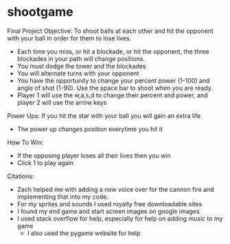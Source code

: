 # shootgame
Final Project
Objective: To shoot balls at each other and hit the opponent with your ball in order for them to lose lives.
  - Each time you miss, or hit a blockade, or hit the opponent, the three blockades in your path will change positions.
  - You must dodge the tower and the blockades
  - You will alternate turns with your opponent
  - You have the opportunity to change your percent power (1-100) and angle of shot (1-90). Use the space bar to shoot when you are ready.
  - Player 1 will use the w,a,s,d to change their percent and power, and player 2 will use the arrow keys

Power Ups: If you hit the star with your ball you will gain an extra life
  - The power up changes position everytime you hit it

How To Win:
  - If the opposing player loses all their lives then you win
  - Click 1 to play again

Citations:
  - Zach helped me with adding a new voice over for the cannon fire and implementing that into my code.
  - For my sprites and sounds I used royalty free downloadable sites
  - I found my end game and start screen images on google images
  - I used stack overflow for help, especially for help on adding music to my game
      - I also used the pygame website for help
